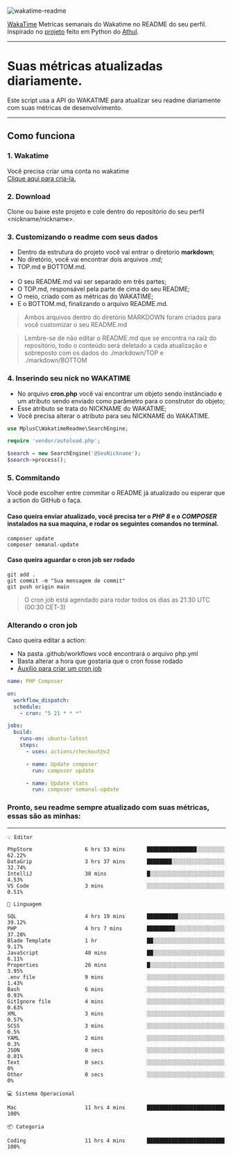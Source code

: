 ![wakatime-readme](https://socialify.git.ci/bymatheus/wakatime-readme/image?description=1&descriptionEditable=M%C3%A9tricas%20semanais%20do%20Wakatime%20no%20seu%20README%20de%20perfil.&font=KoHo&forks=1&language=1&owner=1&pattern=Signal&stargazers=1&theme=Dark)

[WakaTime](https://wakatime.com) Metricas semanais do Wakatime no README do seu perfil. <br>
Inspirado no [projeto](https://github.com/athul/waka-readme) feito em Python do [Athul](https://github.com/athul).
___

# Suas métricas atualizadas diariamente.
Este script usa a API do WAKATIME para atualizar seu readme diariamente com suas métricas de desenvolvimento.

___

## Como funciona

### 1. Wakatime
Você precisa criar uma conta no wakatime <br>
[Clique aqui para cria-la.](https://wakatime.com) 

### 2. Download
Clone ou baixe este projeto e cole dentro do repositório do seu perfil <nickname/nickname>.

### 3. Customizando o readme com seus dados
- Dentro da estrutura do projeto você vai entrar o diretorio **markdown**;  
- No diretório, você vai encontrar dois arquivos *.md*;
- TOP.md e BOTTOM.md.
<br><br>
- O seu README.md vai ser separado em três partes; 
- O TOP.md, responsável pela parte de cima do seu README;
- O meio, criado com as métricas do WAKATIME;
- E o BOTTOM.md, finalizando o arquivo README.md.<br>

> Ambos arquivos dentro do diretório MARKDOWN foram criados para você customizar o seu README.md

> Lembre-se de não editar o README.md que se encontra na raiz do repositório, todo o conteúdo será deletado a cada atualização e sobreposto com os dados do ./markdown/TOP e ./markdown/BOTTOM

### 4. Inserindo seu nick no WAKATIME
- No arquivo **cron.php** você vai encontrar um objeto sendo instânciado e um atributo sendo enviado como parâmetro para o construtor do objeto;
- Esse atributo se trata do NICKNAME do WAKATIME;
- Você precisa alterar o atributo para seu NICKNAME do WAKATIME.

```php
use MplusC\WakatimeReadme\SearchEngine;

require 'vendor/autoload.php';

$search = new SearchEngine('@SeuNickname');
$search->process();
```

### 5. Commitando
Você pode escolher entre commitar o README já atualizado ou esperar que a action do GitHub o faça. <br>

#### Caso queira enviar atualizado, você precisa ter o *PHP 8* e o *COMPOSER* instalados na sua maquina, e rodar os seguintes comandos no terminal.
```composer
composer update
composer semanal-update 
```

#### Caso queira aguardar o cron job ser rodado 
```git 
git add .
git commit -m "Sua mensagem de commit"
git push origin main
```

>O cron job está agendado para rodar todos os dias as 21:30 UTC (00:30 CET-3) 

### Alterando o cron job
Caso queira editar a action:

- Na pasta .github/workflows você encontrará o arquivo php.yml
- Basta alterar a hora que gostaria que o cron fosse rodado
- [Auxilio para criar um cron job](https://crontab.guru)

```yml
name: PHP Composer

on:
  workflow_dispatch:
  schedule:
    - cron: "5 21 * * *"

jobs:
  build:
    runs-on: ubuntu-latest
    steps:
      - uses: actions/checkout@v2

      - name: Update composer
        run: composer update

      - name: Update stats
        run: composer semanal-update
```

### Pronto, seu readme sempre atualizado com suas métricas, essas são as minhas:

___
```text
💡 Editor

PhpStorm                 6 hrs 53 mins       ████████████████░░░░░░░░░     62.22%
DataGrip                 3 hrs 37 mins       ████████░░░░░░░░░░░░░░░░░     32.74%
IntelliJ                 30 mins             █░░░░░░░░░░░░░░░░░░░░░░░░      4.53%
VS Code                  3 mins              ░░░░░░░░░░░░░░░░░░░░░░░░░      0.51%
```
```text
💬 Linguagem

SQL                      4 hrs 19 mins       ██████████░░░░░░░░░░░░░░░     39.12%
PHP                      4 hrs 7 mins        █████████░░░░░░░░░░░░░░░░     37.28%
Blade Template           1 hr                ██░░░░░░░░░░░░░░░░░░░░░░░      9.17%
JavaScript               40 mins             ██░░░░░░░░░░░░░░░░░░░░░░░      6.11%
Properties               26 mins             █░░░░░░░░░░░░░░░░░░░░░░░░      3.95%
.env file                9 mins              ░░░░░░░░░░░░░░░░░░░░░░░░░      1.43%
Bash                     6 mins              ░░░░░░░░░░░░░░░░░░░░░░░░░      0.93%
GitIgnore file           4 mins              ░░░░░░░░░░░░░░░░░░░░░░░░░      0.63%
XML                      3 mins              ░░░░░░░░░░░░░░░░░░░░░░░░░      0.57%
SCSS                     3 mins              ░░░░░░░░░░░░░░░░░░░░░░░░░       0.5%
YAML                     2 mins              ░░░░░░░░░░░░░░░░░░░░░░░░░       0.3%
JSON                     0 secs              ░░░░░░░░░░░░░░░░░░░░░░░░░      0.01%
Text                     0 secs              ░░░░░░░░░░░░░░░░░░░░░░░░░         0%
Other                    0 secs              ░░░░░░░░░░░░░░░░░░░░░░░░░         0%
```
```text
💻 Sistema Operacional

Mac                      11 hrs 4 mins       █████████████████████████       100%
```
```text
📦 Categoria

Coding                   11 hrs 4 mins       █████████████████████████       100%
```
